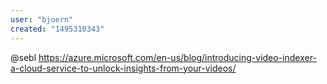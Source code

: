 ```yaml
---
user: "bjoern"
created: "1495310343"
---
```


@sebl
https://azure.microsoft.com/en-us/blog/introducing-video-indexer-a-cloud-service-to-unlock-insights-from-your-videos/
